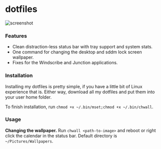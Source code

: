 # dotfiles
![screenshot](https://i.imgur.com/16vyh7p.png)

### Features
- Clean distraction-less status bar with tray support and system stats.
- One command for changing the desktop and sddm lock screen wallpaper.
- Fixes for the Windscribe and Junction applications.

### Installation
Installing my dotfiles is pretty simple, if you have a little bit of Linux experience that is. Either way, download all my dotfiles and put them into your user home folder.

To finish installation, run `chmod +x ~/.bin/mset;chmod +x ~/.bin/chwall`.

### Usage
**Changing the wallpaper.** Run `chwall <path-to-image>` and reboot or right click the calendar in the status bar. Default directory is `~/Pictures/Wallpapers`.
